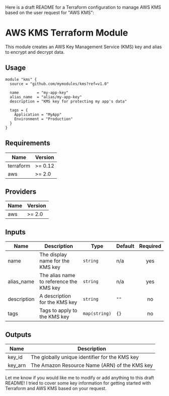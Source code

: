 Here is a draft README for a Terraform configuration to manage AWS KMS based on the user request for "AWS KMS":

# AWS KMS Terraform Module

This module creates an AWS Key Management Service (KMS) key and alias to encrypt and decrypt data.

## Usage

```hcl
module "kms" {
  source = "github.com/mymodules/kms?ref=v1.0"

  name        = "my-app-key"
  alias_name  = "alias/my-app-key"
  description = "KMS key for protecting my app's data"

  tags = {
    Application = "MyApp"
    Environment = "Production" 
  }
}
```

## Requirements

| Name | Version |
|------|---------|
| terraform | >= 0.12 |
| aws | >= 2.0 |

## Providers

| Name | Version |
|------|---------|
| aws | >= 2.0 |

## Inputs

| Name | Description | Type | Default | Required |
|------|-------------|------|---------|:--------:|
| name | The display name for the KMS key | `string` | n/a | yes |
| alias\_name | The alias name to reference the KMS key | `string` | n/a | yes |
| description | A description for the KMS key | `string` | `""` | no |
| tags | Tags to apply to the KMS key | `map(string)` | `{}` | no |

## Outputs

| Name | Description |
|------|-------------|
| key\_id | The globally unique identifier for the KMS key |
| key\_arn | The Amazon Resource Name (ARN) of the KMS key |

Let me know if you would like me to modify or add anything to this draft README! I tried to cover some key information for getting started with Terraform and AWS KMS based on your request.